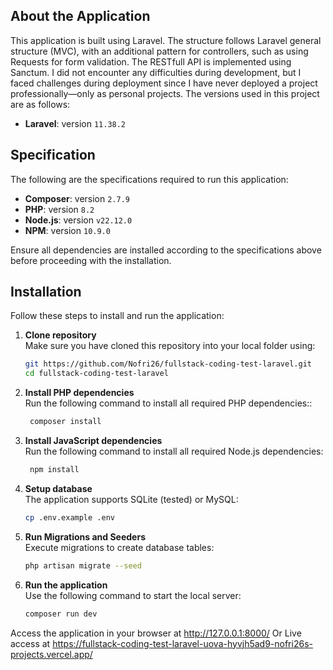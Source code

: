 ## About the Application

This application is built using Laravel. The structure follows Laravel general structure (MVC), with an additional pattern for controllers, such as using Requests for form validation. The RESTfull API is implemented using Sanctum. I did not encounter any difficulties during development, but I faced challenges during deployment since I have never deployed a project professionally—only as personal projects.
The versions used in this project are as follows:

- **Laravel**: version `11.38.2`

## Specification

The following are the specifications required to run this application:

- **Composer**: version `2.7.9`
- **PHP**: version `8.2`
- **Node.js**: version `v22.12.0`
- **NPM**: version `10.9.0`

Ensure all dependencies are installed according to the specifications above before proceeding with the installation.

## Installation

Follow these steps to install and run the application:

1. **Clone repository**  
   Make sure you have cloned this repository into your local folder using:
   ```bash
   git https://github.com/Nofri26/fullstack-coding-test-laravel.git
   cd fullstack-coding-test-laravel
   ```
2. **Install PHP dependencies**  
   Run the following command to install all required PHP dependencies::
   ```bash
    composer install
   ```
3. **Install JavaScript dependencies**  
   Run the following command to install all required Node.js dependencies:
   ```bash
    npm install
   ```
4. **Setup database**  
   The application supports SQLite (tested) or MySQL:
   ```bash
   cp .env.example .env
   ```
5. **Run Migrations and Seeders**  
   Execute migrations to create database tables:
   ```bash
   php artisan migrate --seed
    ```
6. **Run the application**  
   Use the following command to start the local server:
   ```bash
   composer run dev
    ```

Access the application in your browser at http://127.0.0.1:8000/
Or Live access at https://fullstack-coding-test-laravel-uova-hyvjh5ad9-nofri26s-projects.vercel.app/
